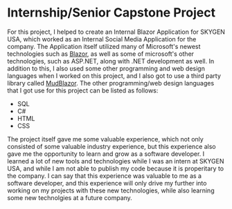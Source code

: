 # Internship/Senior Capstone Project

For this project, I helped to create an Internal Blazor Application for SKYGEN USA, which worked as an Internal Social Media Application for the company. The Application itself utilized many of Microsoft's newest technologies such as [Blazor](https://dotnet.microsoft.com/en-us/apps/aspnet/web-apps/blazor), as well as some of microsoft's other technologies, such as ASP.NET, along with .NET development as well. In addition to this, I also used some other programming and web design languages when I worked on this project, and I also got to use a third party library called [MudBlazor](https://mudblazor.com/). The other programming/web design languages that I got use for this project can be listed as follows:

* SQL
* C#
* HTML
* CSS

The project itself gave me some valuable experience, which not only consisted of some valuable industry experience, but this experience also gave me the opportunity to learn and grow as a software developer. I learned a lot of new tools and technologies while I was an intern at SKYGEN USA, and while I am not able to publish my code because it is properitary to the company. I can say that this experience was valuable to me as a software developer, and this experience will only drive my further into working on my projects with these new technologies, while also learning some new technolgies at a future company. 
